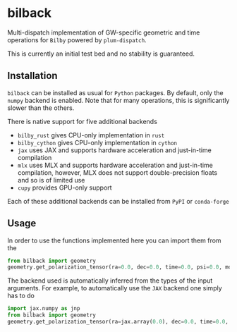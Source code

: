# bilback

Multi-dispatch implementation of GW-specific geometric and time operations for `Bilby` powered by `plum-dispatch`.

This is currently an initial test bed and no stability is guaranteed.

## Installation

`bilback` can be installed as usual for `Python` packages.
By default, only the `numpy` backend is enabled.
Note that for many operations, this is significantly slower than the others.

There is native support for five additional backends

- `bilby_rust` gives CPU-only implementation in `rust`
- `bilby_cython` gives CPU-only implementation in `cython`
- `jax` uses JAX and supports hardware acceleration and just-in-time compilation
- `mlx` uses MLX and supports hardware acceleration and just-in-time compilation,
  however, MLX does not support double-precision floats and so is of limited use
- `cupy` provides GPU-only support

Each of these additional backends can be installed from `PyPI` or `conda-forge`

## Usage

In order to use the functions implemented here you can import them from the

```python
from bilback import geometry
geometry.get_polarization_tensor(ra=0.0, dec=0.0, time=0.0, psi=0.0, mode="plus")
```

The backend used is automatically inferred from the types of the input arguments.
For example, to automatically use the `JAX` backend one simply has to do

```python
import jax.numpy as jnp
from bilback import geometry
geometry.get_polarization_tensor(ra=jax.array(0.0), dec=0.0, time=0.0, psi=0.0, mode="plus")
```
